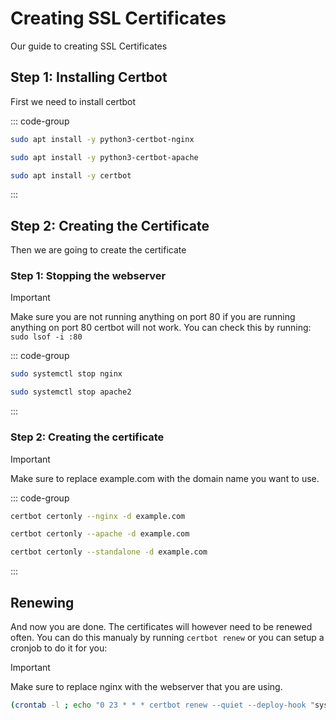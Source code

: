 # Creating SSL Certificates

Our guide to creating SSL Certificates

## Step 1: Installing Certbot

First we need to install certbot

::: code-group

```bash [Nginx]
sudo apt install -y python3-certbot-nginx
```

```bash [Apache]
sudo apt install -y python3-certbot-apache
```

```bash [Other]
sudo apt install -y certbot
```

:::

## Step 2: Creating the Certificate

Then we are going to create the certificate

### Step 1: Stopping the webserver

> [!IMPORTANT]
> Make sure you are not running anything on port 80 if you are running anything on port 80 certbot will not work. You can check this by running: ```sudo lsof -i :80```

::: code-group

```bash [Nginx]
sudo systemctl stop nginx
```

```bash [Apache]
sudo systemctl stop apache2
```

:::

### Step 2: Creating the certificate

> [!IMPORTANT]
> Make sure to replace example.com with the domain name you want to use.

::: code-group

```bash [Nginx]
certbot certonly --nginx -d example.com
```

```bash [Apache]
certbot certonly --apache -d example.com
```

```bash [Other]
certbot certonly --standalone -d example.com
```

:::

## Renewing

And now you are done. The certificates will however need to be renewed often. You can do this manualy by running ```certbot renew``` or you can setup a cronjob to do it for you:

> [!IMPORTANT]
> Make sure to replace nginx with the webserver that you are using.

```bash
(crontab -l ; echo "0 23 * * * certbot renew --quiet --deploy-hook "systemctl restart nginx") | crontab -
```
